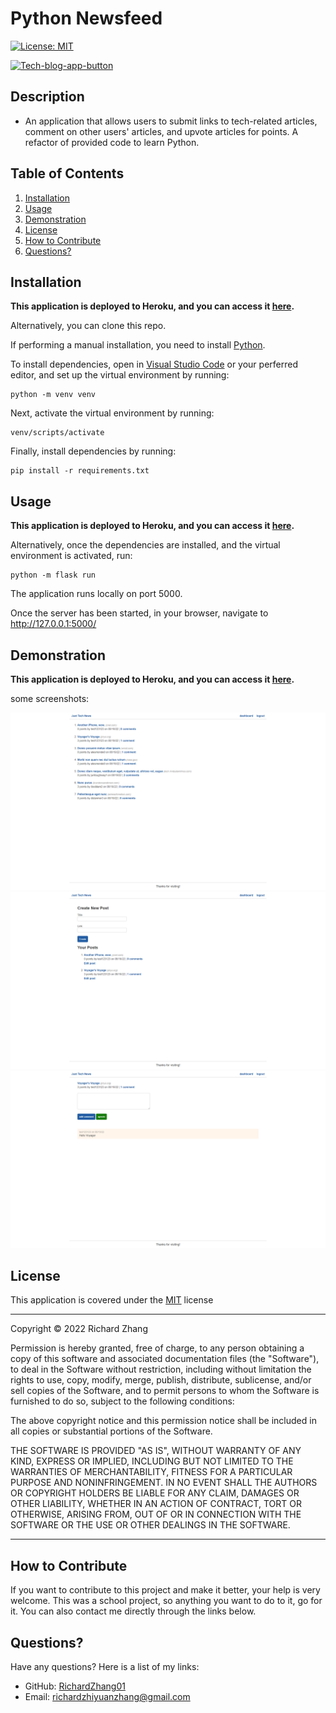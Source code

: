 # Python Newsfeed

[![License: MIT](https://img.shields.io/badge/License-MIT-yellow.svg)](https://opensource.org/licenses/MIT) 

[![Tech-blog-app-button](https://www.herokucdn.com/deploy/button.svg)](https://shrouded-tor-99759.herokuapp.com/)


## Description

- An application that allows users to submit links to tech-related articles, comment on other users' articles, and upvote articles for points. A refactor of provided code to learn Python.

## Table of Contents

1. [Installation](#installation)
2. [Usage](#usage)
3. [Demonstration](#demonstration)
4. [License](#license)
5. [How to Contribute](#how-to-contribute)
6. [Questions?](#questions)

## <a id="installation"></a>Installation

**This application is deployed to Heroku, and you can access it [here](https://shrouded-tor-99759.herokuapp.com/).**

Alternatively, you can clone this repo. 

If performing a manual installation, you need to install [Python](https://www.python.org/downloads/).

To install dependencies, open in [Visual Studio Code](https://code.visualstudio.com/) or your perferred editor, and set up the virtual environment by running:

    python -m venv venv

Next, activate the virtual environment by running:

    venv/scripts/activate

Finally, install dependencies by running:

    pip install -r requirements.txt

## <a id="usage"></a>Usage

**This application is deployed to Heroku, and you can access it [here](https://shrouded-tor-99759.herokuapp.com/).**

Alternatively, once the dependencies are installed, and the virtual environment is activated, run: 

    python -m flask run

The application runs locally on port 5000.

Once the server has been started, in your browser, navigate to http://127.0.0.1:5000/

## <a id="demonstration"></a> Demonstration

**This application is deployed to Heroku, and you can access it [here](https://shrouded-tor-99759.herokuapp.com/).**

some screenshots:

![Screenshot of the front page](./images/screenshot-1.png)
![Screenshot of the dashboard with posts](./images/screenshot-3.png)
![Screenshot of the edit post page](./images/screenshot-4.png)

## <a id="license"></a>License

This application is covered under the [MIT](https://opensource.org/licenses/MIT) license

----------------------------------------------------------------

  Copyright © 2022 Richard Zhang

  Permission is hereby granted, free of charge, to any person obtaining a copy of this software and associated documentation files (the "Software"), to deal in the Software without restriction, including without limitation the rights to use, copy, modify, merge, publish, distribute, sublicense, and/or sell copies of the Software, and to permit persons to whom the Software is furnished to do so, subject to the following conditions:
  
  The above copyright notice and this permission notice shall be included in all copies or substantial portions of the Software.
  
  THE SOFTWARE IS PROVIDED "AS IS", WITHOUT WARRANTY OF ANY KIND, EXPRESS OR IMPLIED, INCLUDING BUT NOT LIMITED TO THE WARRANTIES OF MERCHANTABILITY, FITNESS FOR A PARTICULAR PURPOSE AND NONINFRINGEMENT. IN NO EVENT SHALL THE AUTHORS OR COPYRIGHT HOLDERS BE LIABLE FOR ANY CLAIM, DAMAGES OR OTHER LIABILITY, WHETHER IN AN ACTION OF CONTRACT, TORT OR OTHERWISE, ARISING FROM, OUT OF OR IN CONNECTION WITH THE SOFTWARE OR THE USE OR OTHER DEALINGS IN THE SOFTWARE.

  ----------------------------------------------------------------

## <a id="how-to-contribute"></a>How to Contribute

If you want to contribute to this project and make it better, your help is very welcome. This was a school project, so anything you want to do to it, go for it. You can also contact me directly through the links below.

## <a id="questions"></a>Questions?

Have any questions? Here is a list of my links:
- GitHub: [RichardZhang01](https://github.com/RichardZhang01)
- Email: richardzhiyuanzhang@gmail.com

